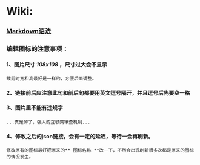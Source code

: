 # Wiki:

### **[Markdown语法](https://docs.github.com/cn/get-started/writing-on-github/getting-started-with-writing-and-formatting-on-github/basic-writing-and-formatting-syntax)**

### 编辑图标的注意事项：

#### 1、图片尺寸 *108x108* ，尺寸过大会不显示

`裁剪时宽和高最好是一样的，方便后面调整。`

#### 2、链接前后应注意此句和前后句都要用英文逗号隔开，并且逗号后先要空一格

#### 3、图片里不能有违规字

`...真是醉了，强大的互联网审查机制...`

#### 4、修改之后的json链接，会有一定的延迟，等待一会再刷新。

`修改原有的图标最好把原来的** 图标名称 **改一下，不然会出现刷新很多次都是原来的图标的情况发生。`

